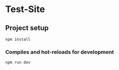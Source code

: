 # Test-Site

## Project setup
```
npm install
```

### Compiles and hot-reloads for development
```
npm run dev
```
